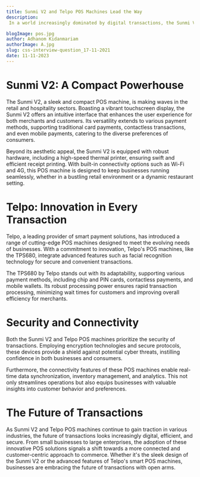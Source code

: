 ```yaml
---
title: Sunmi V2 and Telpo POS Machines Lead the Way
description:
 In a world increasingly dominated by digital transactions, the Sunmi V2 and Telpo point-of-sale (POS) machines have emerged as pioneers, transforming the way businesses handle payments and interact with customers.

blogImage: pos.jpg
author: Adhanom Kidanmariam
authorImage: A.jpg
slug: css-interview-question_17-11-2021
date: 11-11-2023
---
```


# Sunmi V2: A Compact Powerhouse

The Sunmi V2, a sleek and compact POS machine, is making waves in the retail and hospitality sectors. Boasting a vibrant touchscreen display, the Sunmi V2 offers an intuitive interface that enhances the user experience for both merchants and customers. Its versatility extends to various payment methods, supporting traditional card payments, contactless transactions, and even mobile payments, catering to the diverse preferences of consumers.

Beyond its aesthetic appeal, the Sunmi V2 is equipped with robust hardware, including a high-speed thermal printer, ensuring swift and efficient receipt printing. With built-in connectivity options such as Wi-Fi and 4G, this POS machine is designed to keep businesses running seamlessly, whether in a bustling retail environment or a dynamic restaurant setting.

# Telpo: Innovation in Every Transaction
Telpo, a leading provider of smart payment solutions, has introduced a range of cutting-edge POS machines designed to meet the evolving needs of businesses. With a commitment to innovation, Telpo's POS machines, like the TPS680, integrate advanced features such as facial recognition technology for secure and convenient transactions.

The TPS680 by Telpo stands out with its adaptability, supporting various payment methods, including chip and PIN cards, contactless payments, and mobile wallets. Its robust processing power ensures rapid transaction processing, minimizing wait times for customers and improving overall efficiency for merchants.

# Security and Connectivity
Both the Sunmi V2 and Telpo POS machines prioritize the security of transactions. Employing encryption technologies and secure protocols, these devices provide a shield against potential cyber threats, instilling confidence in both businesses and consumers.

Furthermore, the connectivity features of these POS machines enable real-time data synchronization, inventory management, and analytics. This not only streamlines operations but also equips businesses with valuable insights into customer behavior and preferences.

# The Future of Transactions
As Sunmi V2 and Telpo POS machines continue to gain traction in various industries, the future of transactions looks increasingly digital, efficient, and secure. From small businesses to large enterprises, the adoption of these innovative POS solutions signals a shift towards a more connected and customer-centric approach to commerce. Whether it's the sleek design of the Sunmi V2 or the advanced features of Telpo's smart POS machines, businesses are embracing the future of transactions with open arms.